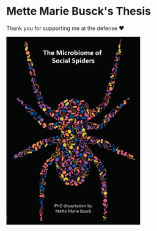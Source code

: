 # Mette Marie Busck's Thesis

Thank you for supporting me at the defense ❤️

<img src="cover.png" alt="Thesis" width = 350 />


  

